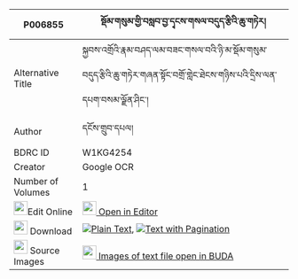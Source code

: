 |P006855|སྡོམ་གསུམ་གྱི་བསླབ་བྱ་དྭངས་གསལ་བདུད་རྩིའི་ཆུ་གཏེར། 
| --- | --- 
|Alternative Title |སྐྱབས་འགྲོའི་རྣམ་བཤད་ལམ་བཟང་གསལ་བའི་ཉི་མ་སྡོམ་གསུམ་བདུད་རྩིའི་ཆུ་གཏེར་གཞན་སྟོང་བགྲོ་གླེང་ཐེངས་གཉིས་པའི་དྲིས་ལན་དཔག་བསམ་ལྗོན་ཤིང་།
|Author| དངོས་གྲུབ་དཔལ།
|BDRC ID | W1KG4254
|Creator | Google OCR
|Number of Volumes| 1
|<img width="25" src="https://img.icons8.com/color/25/000000/edit-property.png">Edit Online| [<img width="25" src="https://avatars.githubusercontent.com/u/45091458?s=200&v=4"> Open in Editor](http://editor.openpecha.org/P006855)
|<img width="25" src="https://img.icons8.com/fluent/48/000000/download-2.png"/>  Download | [![](https://img.icons8.com/color/20/000000/txt.png)Plain Text](https://github.com/Openpecha/P006855/releases/download/v1/dom_sum_gyi_labja_dangsal_duts_plain_P006855.zip), [![](https://img.icons8.com/color/20/000000/txt.png)Text with Pagination](https://github.com/Openpecha/P006855/releases/download/v1/dom_sum_gyi_labja_dangsal_duts_pages_P006855.zip)
|<img width="25" src="https://img.icons8.com/plasticine/100/000000/pictures-folder.png"/>  Source Images | [<img width="25" src="https://library.bdrc.io/icons/BUDA-small.svg"> Images of text file open in BUDA](https://library.bdrc.io/show/bdr:W1KG4254)